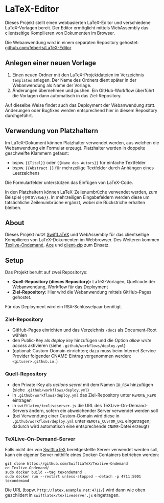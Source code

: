 # LaTeX-Editor

Dieses Projekt stellt einen webbasierten LaTeX-Editor und verschiedene LaTeX-Vorlagen bereit. Der Editor ermöglicht mittels WebAssembly das clientseitige Kompilieren von Dokumenten im Browser.

Die Webanwendung wird in einem separaten Repository gehostet: [github.com/feberts/LaTeX-Editor](https://github.com/feberts/LaTeX-Editor)

## Anlegen einer neuen Vorlage

1. Einen neuen Ordner mit den LaTeX-Projektdateien im Verzeichnis `templates` anlegen. Der Name des Ordners dient später in der Webanwendung als Name der Vorlage.
1. Änderungen übernehmen und pushen. Ein GitHub-Workflow überführt die Vorlagen dann automatisch in das Ziel-Repository.

Auf dieselbe Weise findet auch das Deployment der Webanwendung statt. Änderungen oder Bugfixes werden entsprechend hier in diesem Repository durchgeführt.

## Verwendung von Platzhaltern

Im LaTeX-Dokument können Platzhalter verwendet werden, aus welchen die Webanwendung ein Formular erzeugt. Platzhalter werden in doppelte geschweifte Klammern gefasst:

- bspw. `{{Titel}}` oder `{{Name des Autors}}` für einfache Textfelder
- bspw. `{{Abstract }}` für mehrzeilige Textfelder durch Anhängen eines Leerzeichens

Die Formularfelder unterstützen das Einfügen von LaTeX-Code.

In den Platzhaltern können LaTeX-Zeilenumbrüche verwendet werden, zum Beispiel `{{MfG\\Bob}}`. In mehrzeiligen Eingabefeldern werden diese um tatsächliche Zeilenumbrüche ergänzt, wobei die Rückstriche erhalten bleiben.

## About

Dieses Projekt nutzt [SwiftLaTeX](https://github.com/SwiftLaTeX/SwiftLaTeX/) und WebAssembly für das clientseitige Kompilieren von LaTeX-Dokumenten im Webbrowser. Des Weiteren kommen [Texlive-Ondemand](https://github.com/SwiftLaTeX/Texlive-Ondemand), [Ace](https://ace.c9.io/) und [client-zip](https://github.com/Touffy/client-zip) zum Einsatz.

## Setup

Das Projekt beruht auf zwei Repositorys:

- **Quell-Repository (dieses Repository):** LaTeX-Vorlagen, Quellcode der Webanwendung, Workflow für das Deployment
- **Ziel-Repository:** Hier wird die Webanwendung mittels GitHub-Pages gehostet.

Für das Deployment wird ein RSA-Schlüsselpaar benötigt.

### Ziel-Repository

- GitHub-Pages einrichten und das Verzeichnis `/docs` als Document-Root wählen
- den Public-Key als *deploy key* hinzufügen und die Option *allow write access* aktivieren (siehe `.github/workflows/deploy.yml`)
- (optional: Custom-Domain einrichten; dazu muss beim Internet Service Provider folgender CNAME-Eintrag vorgenommen werden: `<gituser>.github.io.`)

### Quell-Repository

- den Private-Key als *actions secret* mit dem Namen `ID_RSA` hinzufügen (siehe `.github/workflows/deploy.yml`)
- in `.github/workflows/deploy.yml` das Ziel-Repository unter `REMOTE_REPO` eintragen
- in `swiftlatex/texliveserver.js` die URL des TeXLive-On-Demand-Servers ändern, sofern ein abweichender Server verwendet werden soll
- (bei Verwendung einer Custom-Domain wird diese in `.github/workflows/deploy.yml` unter `REMOTE_CUSTOM_URL` eingetragen; dadurch wird automatisch eine entsprechende `CNAME`-Datei erzeugt)

### TeXLive-On-Demand-Server

Falls nicht der von [SwiftLaTeX](https://github.com/SwiftLaTeX/SwiftLaTeX) bereitgestellte Server verwendet werden soll, kann ein eigener Server mithilfe eines Docker-Containers betrieben werden:

```
git clone https://github.com/SwiftLaTeX/Texlive-Ondemand
cd Texlive-Ondemand/
sudo docker build --tag texondemand .
sudo docker run --restart unless-stopped --detach -p 4711:5001 texondemand
```

Die URL (bspw. `http://latex.example.net:4711/`) wird dann wie oben geschildert in `swiftlatex/texliveserver.js` eingetragen.
